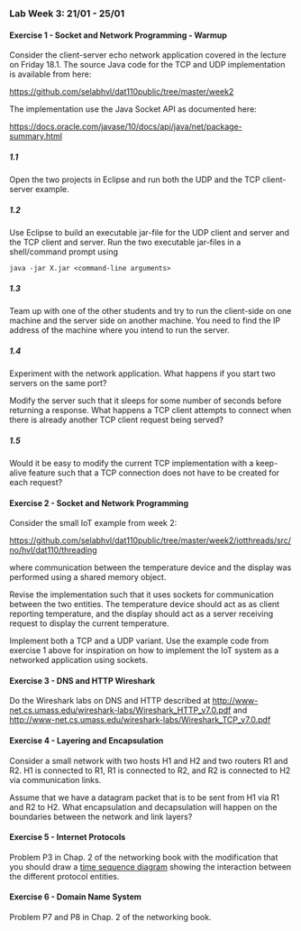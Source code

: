 ### Lab Week 3: 21/01 - 25/01

#### Exercise 1 - Socket and Network Programming - Warmup

Consider the client-server echo network application covered in the lecture on Friday 18.1. The source Java code for the TCP and UDP implementation is available from here:

https://github.com/selabhvl/dat110public/tree/master/week2

The implementation use the Java Socket API as documented here:

https://docs.oracle.com/javase/10/docs/api/java/net/package-summary.html

##### 1.1

Open the two projects in Eclipse and run both the UDP and the TCP client-server example.

##### 1.2

Use Eclipse to build an executable jar-file for the UDP client and server and the TCP client and server. Run the two executable jar-files in a shell/command prompt using

`
java -jar X.jar <command-line arguments>
`

##### 1.3

Team up with one of the other students and try to run the client-side on one machine and the server side on another machine. You need to find the IP address of the machine where you intend to run the server.

##### 1.4

Experiment with the network application. What happens if you start  two servers on the same port?

Modify the server such that it sleeps for some number of seconds before returning a response. What happens a TCP client attempts to connect when there is already another TCP client request being served?

##### 1.5

Would it be easy to modify the current TCP implementation with a keep-alive feature such that a TCP connection does not have to be created for each request?

#### Exercise 2 - Socket and Network Programming

Consider the small IoT example from week 2:

https://github.com/selabhvl/dat110public/tree/master/week2/iotthreads/src/no/hvl/dat110/threading

where communication between the temperature device and the display was performed using a shared memory object.

Revise the implementation such that it uses sockets for communication between the two entities. The temperature device should act as as client reporting temperature, and the display should act as a server receiving request to display the current temperature.

Implement both a TCP and a UDP variant. Use the example code from exercise 1 above for inspiration on how to implement the IoT system as a networked application using sockets.

#### Exercise 3 - DNS and HTTP Wireshark

Do the Wireshark labs on DNS and HTTP described at http://www-net.cs.umass.edu/wireshark-labs/Wireshark_HTTP_v7.0.pdf and http://www-net.cs.umass.edu/wireshark-labs/Wireshark_TCP_v7.0.pdf

#### Exercise 4 - Layering and Encapsulation

Consider a small network with two hosts H1 and H2 and two routers R1 and R2. H1 is connected to R1, R1 is connected to R2, and R2 is connected to H2 via communication links.

Assume that we have a datagram packet that is to be sent from H1 via R1 and R2 to H2. What encapsulation and decapsulation will happen on the boundaries between the network and link layers?

#### Exercise 5 - Internet Protocols

Problem P3 in Chap. 2 of the networking book with the modification that you should draw a [time sequence diagram]( https://en.wikipedia.org/wiki/Sequence_diagram) showing the interaction between the different protocol entities.

#### Exercise 6 - Domain Name System

Problem P7 and P8 in Chap. 2 of the networking book.
